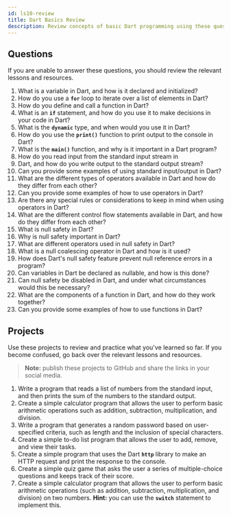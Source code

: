 ```yaml
---
id: ls10-review
title: Dart Basics Review
description: Review concepts of basic Dart programming using these questions and projects.
---
```


## Questions

If you are unable to answer these questions, you should review the relevant lessons and resources.

1. What is a variable in Dart, and how is it declared and initialized?
2. How do you use a **`for`** loop to iterate over a list of elements in Dart?
3. How do you define and call a function in Dart?
4. What is an **`if`** statement, and how do you use it to make decisions in your code in Dart?
5. What is the **`dynamic`** type, and when would you use it in Dart?
6. How do you use the **`print()`** function to print output to the console in Dart?
7. What is the **`main()`** function, and why is it important in a Dart program?
8. How do you read input from the standard input stream in
9. Dart, and how do you write output to the standard output stream?
10. Can you provide some examples of using standard input/output in Dart?
11. What are the different types of operators available in Dart and how do they differ from each other?
12. Can you provide some examples of how to use operators in Dart?
13. Are there any special rules or considerations to keep in mind when using operators in Dart?
14. What are the different control flow statements available in Dart, and how do they differ from each other?
15. What is null safety in Dart?
16. Why is null safety important in Dart?
17. What are different operators used in null safety in Dart?
18. What is a null coalescing operator in Dart and how is it used?
19. How does Dart's null safety feature prevent null reference errors in a program?
20. Can variables in Dart be declared as nullable, and how is this done?
21. Can null safety be disabled in Dart, and under what circumstances would this be necessary?
22. What are the components of a function in Dart, and how do they work together?
23. Can you provide some examples of how to use functions in Dart?

## Projects

Use these projects to review and practice what you've learned so far. If you become confused, go back over the relevant lessons and resources.

> **Note:** publish these projects to GitHub and share the links in your social media.

1. Write a program that reads a list of numbers from the standard input, and then prints the sum of the numbers to the standard output.
2. Create a simple calculator program that allows the user to perform basic arithmetic operations such as addition, subtraction, multiplication, and division.
3. Write a program that generates a random password based on user-specified criteria, such as length and the inclusion of special characters.
4. Create a simple to-do list program that allows the user to add, remove, and view their tasks.
5. Create a simple program that uses the Dart **`http`** library to make an HTTP request and print the response to the console.
6. Create a simple quiz game that asks the user a series of multiple-choice questions and keeps track of their score.
7. Create a simple calculator program that allows the user to perform basic arithmetic operations (such as addition, subtraction, multiplication, and division) on two numbers. **Hint:** you can use the **`switch`** statement to implement this.
